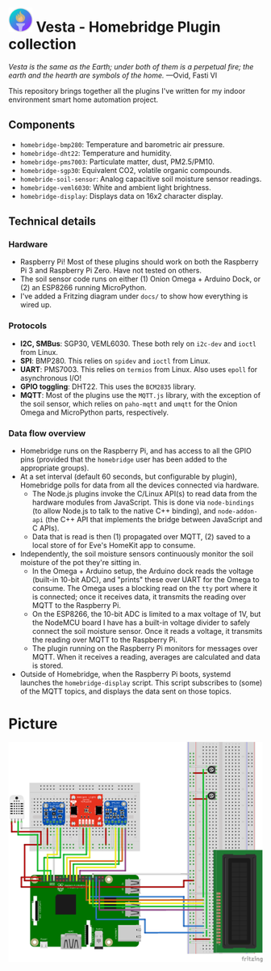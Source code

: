 # <img src="/docs/icon/icon.png?raw=true" height="48"> Vesta - Homebridge Plugin collection

*Vesta is the same as the Earth; under both of them is a perpetual fire; the earth and the hearth are symbols of the home.*
—Ovid, Fasti VI

This repository brings together all the plugins I've written for my indoor environment smart home automation project.

## Components
- `homebridge-bmp280`: Temperature and barometric air pressure.
- `homebridge-dht22`: Temperature and humidity.
- `homebridge-pms7003`: Particulate matter, dust, PM2.5/PM10.
- `homebridge-sgp30`: Equivalent CO2, volatile organic compounds.
- `homebride-soil-sensor`: Analog capacitive soil moisture sensor readings.
- `homebridge-veml6030`: White and ambient light brightness.
- `homebridge-display`: Displays data on 16x2 character display.

## Technical details
### Hardware
- Raspberry Pi! Most of these plugins should work on both the Raspberry Pi 3 and Raspberry Pi Zero. Have not tested on others.
- The soil sensor code runs on either (1) Onion Omega + Arduino Dock, or (2) an ESP8266 running MicroPython.
- I've added a Fritzing diagram under `docs/` to show how everything is wired up.

### Protocols
- **I2C, SMBus**: SGP30, VEML6030. These both rely on `i2c-dev` and `ioctl` from Linux.
- **SPI**: BMP280. This relies on `spidev` and `ioctl` from Linux.
- **UART**: PMS7003. This relies on `termios` from Linux. Also uses `epoll` for asynchronous I/O!
- **GPIO toggling**: DHT22. This uses the `BCM2835` library.
- **MQTT**: Most of the plugins use the `MQTT.js` library, with the exception of the soil sensor, which relies on `paho-mqtt` and `umqtt` for the Onion Omega and MicroPython parts, respectively.

### Data flow overview
- Homebridge runs on the Raspberry Pi, and has access to all the GPIO pins (provided that the `homebridge` user has been added to the appropriate groups).
- At a set interval (default 60 seconds, but configurable by plugin), Homebridge polls for data from all the devices connected via hardware.
    - The Node.js plugins invoke the C/Linux API(s) to read data from the hardware modules from JavaScript. This is done via `node-bindings` (to allow Node.js to talk to the native C++ binding), and `node-addon-api` (the C++ API that implements the bridge between JavaScript and C APIs).
    - Data that is read is then (1) propagated over MQTT, (2) saved to a local store of for Eve's HomeKit app to consume.
- Independently, the soil moisture sensors continuously monitor the soil moisture of the pot they're sitting in.
    - In the Omega + Arduino setup, the Arduino dock reads the voltage (built-in 10-bit ADC), and "prints" these over UART for the Omega to consume. The Omega uses a blocking read on the `tty` port where it is connected; once it receives data, it transmits the reading over MQTT to the Raspberry Pi.
    - On the ESP8266, the 10-bit ADC is limited to a max voltage of 1V, but the NodeMCU board I have has a built-in voltage divider to safely connect the soil moisture sensor. Once it reads a voltage, it transmits the reading over MQTT to the Raspberry Pi.
    - The plugin running on the Raspberry Pi monitors for messages over MQTT. When it receives a reading, averages are calculated and data is stored.
- Outside of Homebridge, when the Raspberry Pi boots, systemd launches the `homebridge-display` script. This script subscribes to (some) of the MQTT topics, and displays the data sent on those topics.

# Picture
<img src="/docs/fritzing/vesta.png?raw=true">

